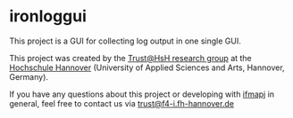 ironloggui
============

This project is a GUI for collecting log output in one single GUI.

This project was created by the [Trust@HsH research group][trustathsh]
at the [Hochschule Hannover][hshannover] (University of Applied Sciences and Arts,
Hannover, Germany).

If you have any questions about this project or developing with [ifmapj][ifmapj] in general, feel
free to contact us via <trust@f4-i.fh-hannover.de>

[ifmapj]: https://github.com/trustathsh/ifmapj.git
[trustathsh]: http://trust.f4.hs-hannover.de
[hshannover]: https://www.hs-hannover.de/